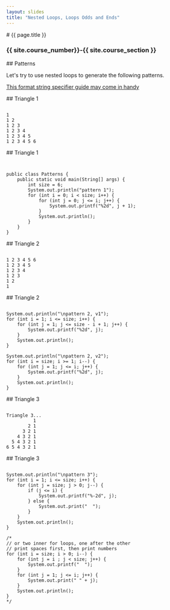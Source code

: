 ```yaml
---
layout: slides
title: "Nested Loops, Loops Odds and Ends"
---
```

<section markdown="block" class="intro-slide">
# {{ page.title }}

### {{ site.course_number}}-{{ site.course_section }}

<p><small></small></p>
</section>

<section markdown="block">
## Patterns

Let's try to use nested loops to generate the following patterns.

[This format string specifier guide may come in handy](http://alvinalexander.com/programming/printf-format-cheat-sheet)
</section>

<section markdown="block">
## Triangle 1

<pre><code data-trim contenteditable>
1
1 2
1 2 3
1 2 3 4
1 2 3 4 5
1 2 3 4 5 6	  
</code></pre>
</section>

<section markdown="block">
## Triangle 1

<pre><code data-trim contenteditable>

public class Patterns {
	public static void main(String[] args) {
		int size = 6;
		System.out.println("pattern 1");
		for (int i = 0; i < size; i++) {
			for (int j = 0; j <= i; j++) {
				System.out.printf("%2d", j + 1);
			}
			System.out.println();
		}
	}
}
</code></pre>
</section>

<section markdown="block">
## Triangle 2

<pre><code data-trim contenteditable>
1 2 3 4 5 6
1 2 3 4 5
1 2 3 4
1 2 3
1 2
1
</code></pre>
</section>

<section markdown="block">
## Triangle 2

<pre><code data-trim contenteditable>
System.out.println("\npattern 2, v1");
for (int i = 1; i <= size; i++) {
	for (int j = 1; j <= size - i + 1; j++) {
		System.out.printf("%2d", j);
	}
	System.out.println();
}

System.out.println("\npattern 2, v2");
for (int i = size; i >= 1; i--) {
	for (int j = 1; j <= i; j++) {
		System.out.printf("%2d", j);
	}
	System.out.println();
}
</code></pre>
</section>


<section markdown="block">
## Triangle 3

<pre><code data-trim contenteditable>       
Triangle 3...
          1 
        2 1 
      3 2 1 
    4 3 2 1 
  5 4 3 2 1 
6 5 4 3 2 1 	
</code></pre>
</section>

<section markdown="block">
## Triangle 3

<pre><code data-trim contenteditable>
System.out.println("\npattern 3");
for (int i = 1; i <= size; i++) {
	for (int j = size; j > 0; j--) {
		if (j <= i) {
			System.out.printf("%-2d", j);
		} else {
			System.out.print("  ");
		}
	}
	System.out.println();
}

/*
// or two inner for loops, one after the other
// print spaces first, then print numbers
for (int i = size; i > 0; i--) {
	for (int j = i ; j < size; j++) {
		System.out.printf("  ");
	}
	for (int j = 1; j <= i; j++) {
		System.out.print(" " + j);
	}
	System.out.println();
}
*/
</code></pre>
</section>
